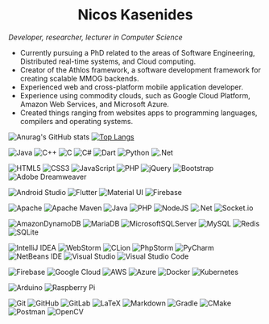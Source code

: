<h1 align="center">Nicos Kasenides</h1>

_Developer, researcher, lecturer in Computer Science_

* Currently pursuing a PhD related to the areas of Software Engineering, Distributed real-time systems, and Cloud computing.
* Creator of the Athlos framework, a software development framework for creating scalable MMOG backends.
* Experienced web and cross-platform mobile application developer.
* Experience using commodity clouds, such as Google Cloud Platform, Amazon Web Services, and Microsoft Azure.
* Created things ranging from websites apps to programming languages, compilers and operating systems.

![Anurag's GitHub stats](https://github-readme-stats.vercel.app/api?username=nkasenides&count_private=true)
[![Top Langs](https://github-readme-stats.vercel.app/api/top-langs/?username=nkasenides&hide=pascal&langs_count=8&layout=compact)](https://github.com/anuraghazra/github-readme-stats)

![Java](https://img.shields.io/badge/java-%23ED8B00.svg?style=for-the-badge&logo=java)
![C++](https://img.shields.io/badge/c++-%2300599C.svg?style=for-the-badge&logo=c%2B%2B)
![C](https://img.shields.io/badge/c-%2300599C.svg?style=for-the-badge&logo=c)
![C#](https://img.shields.io/badge/c%23-%23239120.svg?style=for-the-badge&logo=c-sharp)
![Dart](https://img.shields.io/badge/dart-%230175C2.svg?style=for-the-badge&logo=dart)
![Python](https://img.shields.io/badge/python-3670A0?style=for-the-badge&logo=python)
![.Net](https://img.shields.io/badge/.NET-5C2D91?style=for-the-badge&logo=.net)

![HTML5](https://img.shields.io/badge/html5-%23E34F26.svg?style=for-the-badge&logo=html5)
![CSS3](https://img.shields.io/badge/css3-%231572B6.svg?style=for-the-badge&logo=css3)
![JavaScript](https://img.shields.io/badge/javascript-%23323330.svg?style=for-the-badge&logo=javascript)
![PHP](https://img.shields.io/badge/php-%23777BB4.svg?style=for-the-badge&logo=php)
![jQuery](https://img.shields.io/badge/jquery-%230769AD.svg?style=for-the-badge&logo=jquery)
![Bootstrap](https://img.shields.io/badge/bootstrap-%23563D7C.svg?style=for-the-badge&logo=bootstrap)
![Adobe Dreamweaver](https://img.shields.io/badge/Adobe%20Dreamweaver-FF61F6.svg?style=for-the-badge&logo=Adobe%20Dreamweaver)

![Android Studio](https://img.shields.io/badge/Android%20Studio-3DDC84.svg?style=for-the-badge&logo=android-studio)
![Flutter](https://img.shields.io/badge/Flutter-%2302569B.svg?style=for-the-badge&logo=Flutter)
![Material UI](https://img.shields.io/badge/materialui-%230081CB.svg?style=for-the-badge&logo=material-ui)
![Firebase](https://img.shields.io/badge/firebase-%23039BE5.svg?style=for-the-badge&logo=firebase)

![Apache](https://img.shields.io/badge/apache-%23D42029.svg?style=for-the-badge&logo=apache)
![Apache Maven](https://img.shields.io/badge/Apache%20Maven-C71A36?style=for-the-badge&logo=Apache%20Maven)
![Java](https://img.shields.io/badge/java-%23ED8B00.svg?style=for-the-badge&logo=java)
![PHP](https://img.shields.io/badge/php-%23777BB4.svg?style=for-the-badge&logo=php)
![NodeJS](https://img.shields.io/badge/node.js-6DA55F?style=for-the-badge&logo=node.js)
![.Net](https://img.shields.io/badge/.NET-5C2D91?style=for-the-badge&logo=.net)
![Socket.io](https://img.shields.io/badge/Socket.io-black?style=for-the-badge&logo=socket.io&badgeColor=white)

![AmazonDynamoDB](https://img.shields.io/badge/Amazon%20DynamoDB-4053D6?style=for-the-badge&logo=Amazon%20DynamoDB)
![MariaDB](https://img.shields.io/badge/MariaDB-003545?style=for-the-badge&logo=mariadb)
![MicrosoftSQLServer](https://img.shields.io/badge/Microsoft%20SQL%20Sever-CC2927?style=for-the-badge&logo=microsoft%20sql%20server)
![MySQL](https://img.shields.io/badge/mysql-%2300f.svg?style=for-the-badge&logo=mysql)
![Redis](https://img.shields.io/badge/redis-%23DD0031.svg?style=for-the-badge&logo=redis)
![SQLite](https://img.shields.io/badge/sqlite-%2307405e.svg?style=for-the-badge&logo=sqlite)

![IntelliJ IDEA](https://img.shields.io/badge/IntelliJIDEA-000000.svg?style=for-the-badge&logo=intellij-idea)
![WebStorm](https://img.shields.io/badge/webstorm-143?style=for-the-badge&logo=webstorm&color=black)
![CLion](https://img.shields.io/badge/CLion-black?style=for-the-badge&logo=clion)
![PhpStorm](https://img.shields.io/badge/phpstorm-143?style=for-the-badge&logo=phpstorm)
![PyCharm](https://img.shields.io/badge/pycharm-143?style=for-the-badge&logo=pycharm)
![NetBeans IDE](https://img.shields.io/badge/NetBeansIDE-1B6AC6.svg?style=for-the-badge&logo=apache-netbeans-ide)
![Visual Studio](https://img.shields.io/badge/Visual%20Studio-5C2D91.svg?style=for-the-badge&logo=visual-studio)
![Visual Studio Code](https://img.shields.io/badge/Visual%20Studio%20Code-0078d7.svg?style=for-the-badge&logo=visual-studio-code)

![Firebase](https://img.shields.io/badge/firebase-%23039BE5.svg?style=for-the-badge&logo=firebase)
![Google Cloud](https://img.shields.io/badge/GoogleCloud-%234285F4.svg?style=for-the-badge&logo=google-cloud)
![AWS](https://img.shields.io/badge/AWS-%23FF9900.svg?style=for-the-badge&logo=amazon-aws)
![Azure](https://img.shields.io/badge/azure-%230072C6.svg?style=for-the-badge&logo=azure-devops)
![Docker](https://img.shields.io/badge/docker-%230db7ed.svg?style=for-the-badge&logo=docker)
![Kubernetes](https://img.shields.io/badge/kubernetes-%23326ce5.svg?style=for-the-badge&logo=kubernetes)

![Arduino](https://img.shields.io/badge/-Arduino-00979D?style=for-the-badge&logo=Arduino)
![Raspberry Pi](https://img.shields.io/badge/-RaspberryPi-C51A4A?style=for-the-badge&logo=Raspberry-Pi)

![Git](https://img.shields.io/badge/git-%23F05033.svg?style=for-the-badge&logo=git)
![GitHub](https://img.shields.io/badge/github-%23121011.svg?style=for-the-badge&logo=github)
![GitLab](https://img.shields.io/badge/gitlab-%23181717.svg?style=for-the-badge&logo=gitlab)
![LaTeX](https://img.shields.io/badge/latex-%23008080.svg?style=for-the-badge&logo=latex)
![Markdown](https://img.shields.io/badge/markdown-%23000000.svg?style=for-the-badge&logo=markdown)
![Gradle](https://img.shields.io/badge/Gradle-02303A.svg?style=for-the-badge&logo=Gradle)
![CMake](https://img.shields.io/badge/CMake-%23008FBA.svg?style=for-the-badge&logo=cmake)
![Postman](https://img.shields.io/badge/Postman-FF6C37?style=for-the-badge&logo=postman)
![OpenCV](https://img.shields.io/badge/opencv-%23white.svg?style=for-the-badge&logo=opencv)

<!--
**nkasenides/nkasenides** is a ✨ _special_ ✨ repository because its `README.md` (this file) appears on your GitHub profile.

Here are some ideas to get you started:

- 🔭 I’m currently working on ...
- 🌱 I’m currently learning ...
- 👯 I’m looking to collaborate on ...
- 🤔 I’m looking for help with ...
- 💬 Ask me about ...
- 📫 How to reach me: ...
- 😄 Pronouns: ...
- ⚡ Fun fact: ...
-->
